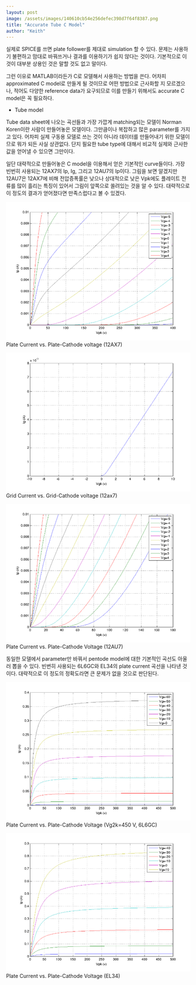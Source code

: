 ```yaml
---
layout: post
image: /assets/images/140610cb54e256defec398d7f64f8387.png
title: "Accurate Tube C Model"
author: "Keith"
---
```



실제로 SPICE를 쓰면 plate follower를 제대로 simulation 할 수 있다. 문제는 사용하기 불편하고 맘대로 바꿔쓰거나 결과를 이용하기가 쉽지 않다는 것이다. 기본적으로 이것이 대부분 상용인 것은 말할 것도 없고 말이다.




그런 이유로 MATLAB이라든가 C로 모델해서 사용하는 방법을 쓴다. 어차피 approximated C model로 만들게 될 것이므로 어떤 방법으로 근사화할 지 모르겠으나, 적어도 다양한 reference data가 요구되므로 이를 만들기 위해서도 accurate C model은 꼭 필요하다.




- Tube model




Tube data sheet에 나오는 곡선들과 가장 가깝게 matching되는 모델이 Norman Koren이란 사람이 만들어놓은 모델이다. 그만큼이나 복잡하고 많은 parameter를 가지고 있다. 어차피 실제 구동용 모델로 쓰는 것이 아니라 데이터를 만들어내기 위한 모델이므로 뭐가 되든 사실 상관없다. 단지 필요한 tube type에 대해서 비교적 실제와 근사한 값을 얻어낼 수 있으면 그만이다.




일단 대략적으로 만들어놓은 C model을 이용해서 얻은 기본적인 curve들이다. 가장 빈번히 사용되는 12AX7의 Ip, Ig, 그리고 12AU7의 Ip이다. 그림을 보면 알겠지만 12AU7은 12AX7에 비해 전압증폭률은 낮으나 상대적으로 낮은 Vpk에도 플레이트 전류를 많이 흘리는 특징이 있어서 그림이 앞쪽으로 쏠려있는 것을 알 수 있다. 대략적으로 이 정도의 결과가 얻어졌다면 만족스럽다고 볼 수 있겠다.






![image](/assets/images/140610cb54e256defec398d7f64f8387.png)Plate Current vs. Plate-Cathode voltage (12AX7)






![image](/assets/images/bc93814a7fb05db467b89ea95b805222.png)Grid Current vs. Grid-Cathode voltage (12ax7)







![image](/assets/images/f115ec86cb448cf2f5105ec13c382abc.png)Plate Current vs. Plate-Cathode Voltage (12AU7)




동일한 모델에서 parameter만 바꿔서 pentode model에 대한 기본적인 곡선도 아울러 뽑을 수 있다. 빈번히 사용되는 6L6GC와 EL34의 plate current 곡선을 나타낸 것이다. 대략적으로 이 정도의 정확도라면 큰 문제가 없을 것으로 판단된다.




![image](/assets/images/c3fa374cb06320853a0eb5103c65d903.png)Plate Current vs. Plate-Cathode Voltage (Vg2k=450 V, 6L6GC)


![image](/assets/images/efe7316dc9c9c7f4542924abb502def2.png)Plate Current vs. Plate-Cathode Voltage (EL34)





